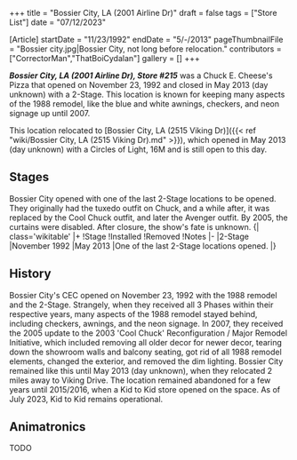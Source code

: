+++
title = "Bossier City, LA (2001 Airline Dr)"
draft = false
tags = ["Store List"]
date = "07/12/2023"

[Article]
startDate = "11/23/1992"
endDate = "5/-/2013"
pageThumbnailFile = "Bossier city.jpg|Bossier City, not long before relocation."
contributors = ["CorrectorMan","ThatBoiCydalan"]
gallery = []
+++

<b><i>Bossier City, LA (2001 Airline Dr), Store #215</b></i> was a Chuck E. Cheese's Pizza that opened on November 23, 1992 and closed in May 2013 (day unknown) with a 2-Stage. This location is known for keeping many aspects of the 1988 remodel, like the blue and white awnings, checkers, and neon signage up until 2007.

This location relocated to [Bossier City, LA (2515 Viking Dr)]({{< ref "wiki/Bossier City, LA (2515 Viking Dr).md" >}}), which opened in May 2013 (day unknown) with a Circles of Light, 16M and is still open to this day.

<h2> Stages </h2>
Bossier City opened with one of the last 2-Stage locations to be opened. They originally had the tuxedo outfit on Chuck, and a while after, it was replaced by the Cool Chuck outfit, and later the Avenger outfit. By 2005, the curtains were disabled. After closure, the show's fate is unknown.
{| class='wikitable'
|+
!Stage
!Installed 
!Removed
!Notes
|-
|2-Stage
|November 1992
|May 2013
|One of the last 2-Stage locations opened.
|}

<h2>History</h2>
Bossier City's CEC opened on November 23, 1992 with the 1988 remodel and the 2-Stage. Strangely, when they received all 3 Phases within their respective years, many aspects of the 1988 remodel stayed behind, including checkers, awnings, and the neon signage. In 2007, they received the 2005 update to the 2003 'Cool Chuck' Reconfiguration / Major Remodel Initiative, which included removing all older decor for newer decor, tearing down the showroom walls and balcony seating, got rid of all 1988 remodel elements, changed the exterior, and removed the dim lighting. Bossier City remained like this until May 2013 (day unknown), when they relocated 2 miles away to Viking Drive. The location remained abandoned for a few years until 2015/2016, when a Kid to Kid store opened on the space. As of July 2023, Kid to Kid remains operational.




<h2>Animatronics</h2>
TODO